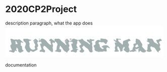 # 2020CP2Project

description paragraph, what the app does
![Logo](https://github.com/katherinesmirnov/2020CP2Project/blob/main/proj%20logo.png?raw=true)


documentation
